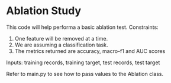 # Ablation Study

This code will help performa a basic ablation test.
Constraints:
1. One feature will be removed at a time.
2. We are assuming a classification task.
3. The metrics returned are accuracy, macro-f1 and AUC scores

Inputs:
training records, training target, test records, test target

Refer to main.py to see how to pass values to the Ablation class.
